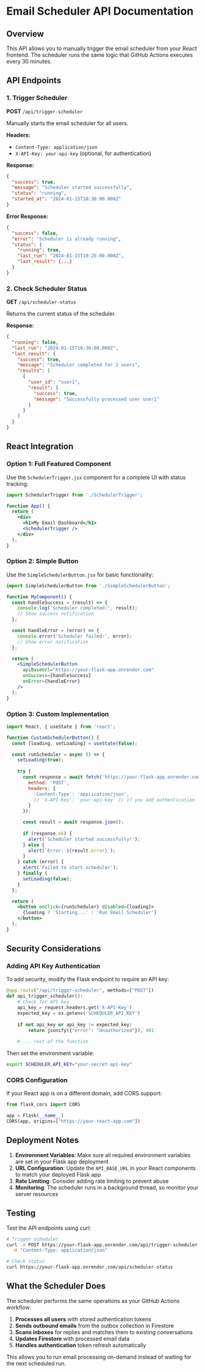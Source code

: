 # Email Scheduler API Documentation

## Overview

This API allows you to manually trigger the email scheduler from your React frontend. The scheduler runs the same logic that GitHub Actions executes every 30 minutes.

## API Endpoints

### 1. Trigger Scheduler

**POST** `/api/trigger-scheduler`

Manually starts the email scheduler for all users.

**Headers:**
- `Content-Type: application/json`
- `X-API-Key: your-api-key` (optional, for authentication)

**Response:**
```json
{
  "success": true,
  "message": "Scheduler started successfully",
  "status": "running",
  "started_at": "2024-01-15T10:30:00.000Z"
}
```

**Error Response:**
```json
{
  "success": false,
  "error": "Scheduler is already running",
  "status": {
    "running": true,
    "last_run": "2024-01-15T10:25:00.000Z",
    "last_result": {...}
  }
}
```

### 2. Check Scheduler Status

**GET** `/api/scheduler-status`

Returns the current status of the scheduler.

**Response:**
```json
{
  "running": false,
  "last_run": "2024-01-15T10:30:00.000Z",
  "last_result": {
    "success": true,
    "message": "Scheduler completed for 2 users",
    "results": [
      {
        "user_id": "user1",
        "result": {
          "success": true,
          "message": "Successfully processed user user1"
        }
      }
    ]
  }
}
```

## React Integration

### Option 1: Full Featured Component

Use the `SchedulerTrigger.jsx` component for a complete UI with status tracking:

```jsx
import SchedulerTrigger from './SchedulerTrigger';

function App() {
  return (
    <div>
      <h1>My Email Dashboard</h1>
      <SchedulerTrigger />
    </div>
  );
}
```

### Option 2: Simple Button

Use the `SimpleSchedulerButton.jsx` for basic functionality:

```jsx
import SimpleSchedulerButton from './SimpleSchedulerButton';

function MyComponent() {
  const handleSuccess = (result) => {
    console.log('Scheduler completed:', result);
    // Show success notification
  };

  const handleError = (error) => {
    console.error('Scheduler failed:', error);
    // Show error notification
  };

  return (
    <SimpleSchedulerButton
      apiBaseUrl="https://your-flask-app.onrender.com"
      onSuccess={handleSuccess}
      onError={handleError}
    />
  );
}
```

### Option 3: Custom Implementation

```jsx
import React, { useState } from 'react';

function CustomSchedulerButton() {
  const [loading, setLoading] = useState(false);

  const runScheduler = async () => {
    setLoading(true);
    
    try {
      const response = await fetch('https://your-flask-app.onrender.com/api/trigger-scheduler', {
        method: 'POST',
        headers: {
          'Content-Type': 'application/json',
          // 'X-API-Key': 'your-api-key' // if you add authentication
        }
      });

      const result = await response.json();
      
      if (response.ok) {
        alert('Scheduler started successfully!');
      } else {
        alert(`Error: ${result.error}`);
      }
    } catch (error) {
      alert('Failed to start scheduler');
    } finally {
      setLoading(false);
    }
  };

  return (
    <button onClick={runScheduler} disabled={loading}>
      {loading ? 'Starting...' : 'Run Email Scheduler'}
    </button>
  );
}
```

## Security Considerations

### Adding API Key Authentication

To add security, modify the Flask endpoint to require an API key:

```python
@app.route("/api/trigger-scheduler", methods=["POST"])
def api_trigger_scheduler():
    # Check for API key
    api_key = request.headers.get('X-API-Key')
    expected_key = os.getenv('SCHEDULER_API_KEY')
    
    if not api_key or api_key != expected_key:
        return jsonify({"error": "Unauthorized"}), 401
    
    # ... rest of the function
```

Then set the environment variable:
```bash
export SCHEDULER_API_KEY="your-secret-api-key"
```

### CORS Configuration

If your React app is on a different domain, add CORS support:

```python
from flask_cors import CORS

app = Flask(__name__)
CORS(app, origins=["https://your-react-app.com"])
```

## Deployment Notes

1. **Environment Variables**: Make sure all required environment variables are set in your Flask app deployment
2. **URL Configuration**: Update the `API_BASE_URL` in your React components to match your deployed Flask app
3. **Rate Limiting**: Consider adding rate limiting to prevent abuse
4. **Monitoring**: The scheduler runs in a background thread, so monitor your server resources

## Testing

Test the API endpoints using curl:

```bash
# Trigger scheduler
curl -X POST https://your-flask-app.onrender.com/api/trigger-scheduler \
  -H "Content-Type: application/json"

# Check status
curl https://your-flask-app.onrender.com/api/scheduler-status
```

## What the Scheduler Does

The scheduler performs the same operations as your GitHub Actions workflow:

1. **Processes all users** with stored authentication tokens
2. **Sends outbound emails** from the outbox collection in Firestore
3. **Scans inboxes** for replies and matches them to existing conversations
4. **Updates Firestore** with processed email data
5. **Handles authentication** token refresh automatically

This allows you to run email processing on-demand instead of waiting for the next scheduled run.

